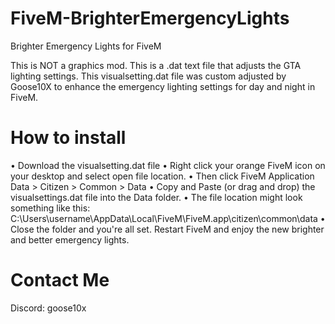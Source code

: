 # FiveM-BrighterEmergencyLights
Brighter Emergency Lights for FiveM

This is NOT a graphics mod.
This is a .dat text file that adjusts the GTA lighting settings.
This visualsetting.dat file was custom adjusted by Goose10X to enhance the emergency lighting settings for day and night in FiveM.

# How to install
• Download the visualsetting.dat file
• Right click your orange FiveM icon on your desktop and select open file location.
• Then click FiveM Application Data > Citizen > Common > Data 
• Copy and Paste (or drag and drop) the visualsettings.dat file into the Data folder.
• The file location might look something like this: C:\Users\username\AppData\Local\FiveM\FiveM.app\citizen\common\data
• Close the folder and you're all set. Restart FiveM and enjoy the new brighter and better emergency lights.

# Contact Me
Discord: goose10x
